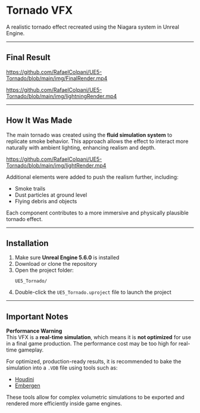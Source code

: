 # Tornado VFX  
A realistic tornado effect recreated using the Niagara system in Unreal Engine.

---

## Final Result  
https://github.com/RafaelColpani/UE5-Tornado/blob/main/img/FinalRender.mp4

https://github.com/RafaelColpani/UE5-Tornado/blob/main/img/lightningRender.mp4
<!-- RESULT-HERE -->

---

## How It Was Made

The main tornado was created using the **fluid simulation system** to replicate smoke behavior. This approach allows the effect to interact more naturally with ambient lighting, enhancing realism and depth.

https://github.com/RafaelColpani/UE5-Tornado/blob/main/img/lightRender.mp4
<!--  RESULT-HERE -->

Additional elements were added to push the realism further, including:

- Smoke trails  
- Dust particles at ground level  
- Flying debris and objects 

Each component contributes to a more immersive and physically plausible tornado effect.

---

## Installation

1. Make sure **Unreal Engine 5.6.0** is installed  
2. Download or clone the repository
3. Open the project folder:
   ```
   UE5_Tornado/
   ```
4. Double-click the `UE5_Tornado.uproject` file to launch the project

---

## Important Notes

**Performance Warning**  
This VFX is a **real-time simulation**, which means it is **not optimized** for use in a final game production. The performance cost may be too high for real-time gameplay.

For optimized, production-ready results, it is recommended to bake the simulation into a `.VDB` file using tools such as:

- [Houdini](https://www.sidefx.com/products/houdini/)  
- [Embergen](https://jangafx.com/software/embergen/)

These tools allow for complex volumetric simulations to be exported and rendered more efficiently inside game engines.
